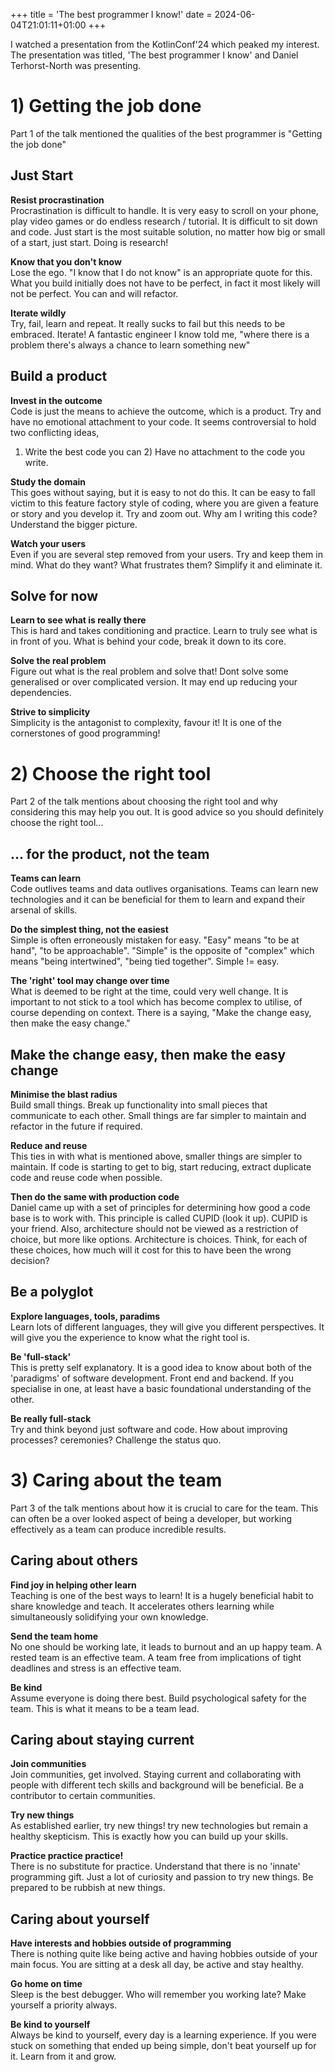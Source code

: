 +++
title = 'The best programmer I know!'
date = 2024-06-04T21:01:11+01:00
+++

I watched a presentation from the KotlinConf'24 which peaked my interest.
The presentation was titled, 'The best programmer I know' and Daniel
Terhorst-North was presenting.

# 1) Getting the job done
Part 1 of the talk mentioned the qualities of the best programmer is "Getting
the job done"

## Just Start

**Resist procrastination**\
Procrastination is difficult to handle. It is very easy to scroll on your phone,
play video games or do endless research / tutorial. It is difficult to sit down and code.
Just start is the most suitable solution, no matter how big or small of a start, just start.
Doing is research!

**Know that you don't know**\
Lose the ego. "I know that I do not know" is an appropriate quote for this. What you build
initially does not have to be perfect, in fact it most likely will not be perfect. You can
and will refactor.

**Iterate wildly**\
Try, fail, learn and repeat. It really sucks to fail but this needs to be embraced. Iterate!
A fantastic engineer I know told me, "where there is a problem there's always
a chance to learn something new"

## Build a product

**Invest in the outcome**\
Code is just the means to achieve the outcome, which is a product. Try and have no
emotional attachment to your code. It seems controversial to hold two conflicting ideas,
1) Write the best code you can 2) Have no attachment to the code you write.

**Study the domain**\
This goes without saying, but it is easy to not do this. It can be easy to fall victim
to this feature factory style of coding, where you are given a feature or story and you
develop it. Try and zoom out. Why am I writing this code? Understand the bigger picture.

**Watch your users**\
Even if you are several step removed from your users. Try and keep them in mind.
What do they want? What frustrates them? Simplify it and eliminate it.

## Solve for now

**Learn to see what is really there**\
This is hard and takes conditioning and practice. Learn to truly see what is in front of you. What
is behind your code, break it down to its core.

**Solve the real problem**\
Figure out what is the real problem and solve that! Dont solve some generalised or over complicated
version. It may end up reducing your dependencies.

**Strive to simplicity**\
Simplicity is the antagonist to complexity, favour it! It is one of the cornerstones of good programming!

# 2) Choose the right tool
Part 2 of the talk mentions about choosing the right tool and why considering this may help you out.
It is good advice so you should definitely choose the right tool...

## ... for the product, not the team

**Teams can learn**\
Code outlives teams and data outlives organisations. Teams can learn new technologies and it can be beneficial for them to learn and expand their arsenal of skills.

**Do the simplest thing, not the easiest**\
Simple is often erroneously mistaken for easy. "Easy" means "to be at hand", "to be approachable". "Simple" is the opposite of "complex" which means "being intertwined", "being tied together". Simple != easy.

**The 'right' tool may change over time**\
What is deemed to be right at the time, could very well change. It is important to not stick to a tool which has become complex
to utilise, of course depending on context. There is a saying, "Make the change easy, then make the easy change."

## Make the change easy, then make the easy change

**Minimise the blast radius**\
Build small things. Break up functionality into small pieces that communicate to each other. Small things are far simpler to maintain and
refactor in the future if required.

**Reduce and reuse**\
This ties in with what is mentioned above, smaller things are simpler to maintain. If code is starting to get to big,
start reducing, extract duplicate code and reuse code when possible.

**Then do the same with production code**\
Daniel came up with a set of principles for determining how good a code base is to work with. This principle is called CUPID (look it up).
CUPID is your friend. Also, architecture should not be viewed as a restriction of choice, but more like options. Architecture is
choices. Think, for each of these choices, how much will it cost for this to have been the wrong decision?

## Be a polyglot

**Explore languages, tools, paradims**\
Learn lots of different languages, they will give you different perspectives. It will give you the
experience to know what the right tool is.

**Be 'full-stack'**\
This is pretty self explanatory. It is a good idea to know about both of the 'paradigms' of
software development. Front end and backend. If you specialise in one, at least have a basic
foundational understanding of the other.

**Be really full-stack**\
Try and think beyond just software and code. How about improving processes? ceremonies?
Challenge the status quo.

# 3) Caring about the team
Part 3 of the talk mentions about how it is crucial to care for the team. This can often
be a over looked aspect of being a developer, but working effectively as a team can produce
incredible results.

## Caring about others

**Find joy in helping other learn**\
Teaching is one of the best ways to learn! It is a hugely beneficial habit to share knowledge and teach.
It accelerates others learning while simultaneously solidifying your own knowledge.

**Send the team home**\
No one should be working late, it leads to burnout and an up happy team. A rested team
is an effective team. A team free from implications of tight deadlines and stress is an effective team.

**Be kind**\
Assume everyone is doing there best. Build psychological safety for the team. This is what it means
to be a team lead.

## Caring about staying current

**Join communities**\
Join communities, get involved. Staying current and collaborating with people with different
tech skills and background will be beneficial. Be a contributor to certain communities.

**Try new things**\
As established earlier, try new things! try new technologies but remain a healthy skepticism. This
is exactly how you can build up your skills.

**Practice practice practice!**\
There is no substitute for practice. Understand that there is no 'innate' programming gift. Just a
lot of curiosity and passion to try new things. Be prepared to be rubbish at new things.

## Caring about yourself

**Have interests and hobbies outside of programming**\
There is nothing quite like being active and having hobbies outside of your main focus. You are sitting at
a desk all day, be active and stay healthy.

**Go home on time**\
Sleep is the best debugger. Who will remember you working late? Make yourself a priority always.

**Be kind to yourself**\
Always be kind to yourself, every day is a learning experience. If you were stuck on something
that ended up being simple, don't beat yourself up for it. Learn from it and grow.

